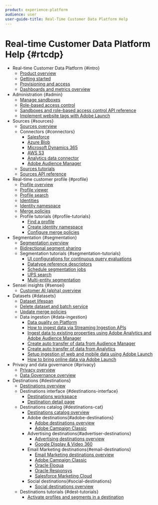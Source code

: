 ```yaml
---
product: experience-platform
audience: user
user-guide-title: Real-Time Customer Data Platform Help
---
```


# Real-time Customer Data Platform Help {#rtcdp}

* Real-time Customer Data Platform {#intro}
    * [Product overview](overview.md)
    * [Getting started](get-started.md)
    * [Provisioning and access](provisioning.md)
    * [Dashboards and metrics overview](home-page-dashboards.md)
* Administration {#admin}
    * [Manage sandboxes](administration/filename.md)
    * [Role-based access control](administration/filename.md)
    * [Sandboxes and role-based access control API reference](administration/filename.md)
    * [Implement website tags with Adobe Launch](administration/launch.md)
* Sources {#sources}
    * [Sources overview](sources/sources-overview.md)
    * Connectors {#connectors}
        * [Salesforce](sources/connector-overviews/salesforce.md)
        * [Azure Blob](sources/connector-overviews/azure-blob.md)
        * [Microsoft Dynamics 365](sources/connector-overviews/microsoft-dynamics-365.md)
        * [AWS S3](sources/connector-overviews/amazon-s3.md)
        * [Analytics data connector](sources/connector-overviews/adobe-analytics.md)
        * [Adobe Audience Manager](sources/connector-overviews/adobe-audience-manager.md)
    * [Sources tutorials](sources/sources-ui-tutorials.md)
    * [Sources API reference](sources/sources-api-reference.md)
* Real-time customer profile {#profile}
    * [Profile overview](profile/profile-overview.md)
    * [Profile viewer](profile/profile-viewer.md)
    * [Profile search](profile/profile-search.md)
    * [Identities](profile/identities-overview.md)
    * [Identity namespace](profile/identity-namespace.md)
    * [Merge policies](profile/merge-policies.md)
    * Profile tutorials {#profile-tutorials}
        * [Find a profile](profile/profile-access-tutorial.md)
        * [Create identity namespace](profile/identity-namespace-tutorial.md)
        * [Configure merge policies](profile/merge-policies-tutorial.md)
* Segmentation {#segmentation}
    * [Segmentation overview](segmentation/filename.md)
    * [Bidirectional segment sharing](segmentation/filename.md)
    * Segmentation tutorials {#segmentation-tutorials}
        * [UI configurations for continuous query evaluations](segmentation/filename.md)
        * [Datatype reference descriptors](segmentation/filename.md)
        * [Schedule segmentation jobs](segmentation/filename.md)
        * [UPS search](segmentation/filename.md)
        * [Multi-entity segmentation](segmentation/filename.md)
* Sensei insights {#sensei}
    * [Customer AI (alpha) overview](sensei-insights/customer-ai.md)
* Datasets {#datasets}
    * [Dataset lifespan](datasets/filename.md)
    * [Delete dataset and batch service](datasets/filename.md)
    * [Update merge policies](datasets/filename.md)
    * Data ingestion {#data-ingestion}
        * [Data quality on Platform](datasets/filename.md)
        * [How to ingest data via Streaming Ingestion APIs](datasets/filename.md)
        * [Ingest data to existing properties using Adobe Analytics and Adobe Audience Manager](datasets/filename.md)
        * [Create auto transfer of data from Audience Manager](datasets/filename.md)
        * [Create auto transfer of data from Analytics](datasets/filename.md)
        * [Setup ingestion of web and mobile data using Adobe Launch](datasets/filename.md)
        * [How to bring online data via Adobe Launch](datasets/filename.md)
* Privacy and data governance {#privacy}
    * [Privacy overview](privacy/privacy-overview.md)
    * [Data Governance overview](privacy/data-governance-overview.md)
* Destinations {#destinations}
    * [Destinations overview](destinations/destinations-overview.md)
    * Destinations interface  {#destinations-interface}
        * [Destinations workspace](destinations/destinations-workspace.md)
        * [Destination detail page](destinations/destination-details-page.md) 
    * Destinations catalog  {#destinations-cat}
        * [Destinations catalog overview](destinations/destinations-catalog.md)
        * Adobe destinations{#adobe-destinations}
          * [Adobe destinations overview](destinations/adobe-destinations.md)
          * [Adobe Campaign Classic](destinations/adobe-campaign-classic-destination.md)
        * Advertising destinations{#advertiser-destinations}
          * [Advertising destinations overview](destinations/advertising-destinations.md)
          * [Google Display & Video 360](destinations/google-dv360-destination.md)
        * Email Marketing destinations{#email-destinations}
          * [Email Marketing destinations overview](destinations/email-marketing-destinations.md)
          * [Adobe Campaign Classic](destinations/adobe-campaign-classic-destination.md)
          * [Oracle Eloqua](destinations/oracle-eloqua-destination.md)
          * [Oracle Responsys](destinations/oracle-responsys-destination.md)
          * [Salesforce Marketing Cloud](destinations/salesforce-marketing-cloud-destination.md)
        * Social destinations{#social-destinations}
          * [Social destinations overview](destinations/social-destinations.md)
    * Destinations tutorials {#dest-tutorials}
        * [Activate profiles and segments in a destination](destinations/activate-destinations.md) 